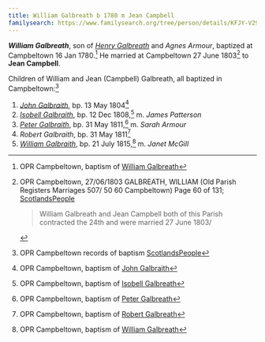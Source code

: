 ```yaml
---
title: William Galbreath b 1780 m Jean Campbell
familysearch: https://www.familysearch.org/tree/person/details/KFJY-V29
---
```

***William Galbreath***, son of *[Henry Galbreath](galbreath-henry-1739.md)* and *Agnes Armour*, baptized at Campbeltown 16 Jan 1780.[^birth]  He married at Campbeltown 27 June 1803[^marriage] to **Jean Campbell**.

Children of William and Jean (Campbell) Galbreath, all baptized in Campbeltown:[^children]

1. *[John Galbraith](/people/galbreath-john-abt-1811.md)*, bp. 13 May 1804[^john-birth]
2. *[Isobell Galbraith](galbraith-isabella-1808.md)*, bp. 12 Dec 1808,[^isobell-birth] m. *James Patterson*
3. *[Peter Galbraith](galbraith-peter-1811.md)*, bp. 31 May 1811,[^peter-birth] m. *Sarah Armour*
4. *Robert Galbraith*, bp. 31 May 1811[^robert-birth]
5. *[William Galbraith](galbraith-william-1815.md)*, bp. 21 July 1815,[^william-birth] m. *Janet McGill*


[^birth]: OPR Campbeltown, baptism of [William Galbreath](/sources/opr-campbeltown-births.md#1780-01-16-william-galbreath)

[^marriage]: OPR Campbeltown, 27/06/1803 GALBREATH, WILLIAM (Old Parish Registers Marriages 507/ 50 60 Campbeltown) Page 60 of 131; [ScotlandsPeople](https://www.scotlandspeople.gov.uk/view-image/nrs_opr_records/9531317?image=60)
    > William Galbreath and Jean Campbell both of this Parish
    > contracted the 24th and were married 27 June 1803/

[^children]: OPR Campbeltown records of baptism [ScotlandsPeople](https://www.scotlandspeople.gov.uk/record-results?search_type=people&event=%28B%20OR%20C%20OR%20S%29&record_type%5B0%5D=opr_births&church_type=Old%20Parish%20Registers&dl_cat=church&dl_rec=church-births-baptisms&surname=galbreath&surname_so=syn&forename_so=soundex&from_year=1804&to_year=1850&parent_names=GALBREATH&parent_names_so=soundex&parent_name_two=campbell&parent_name_two_so=exact&county=ARGYLL&record=Church%20of%20Scotland%20%28old%20parish%20registers%29%20Roman%20Catholic%20Church%20Other%20churches&rd_real_name%5B0%5D=CAMPBELTOWN%20%28LANDWARD%29%20OR%20CAMPBELTOWN%20%28BURGH%29%20OR%20CAMPBELTOWN&rd_display_name%5B0%5D=CAMPBELTOWN%20%28LANDWARD%29%7CCAMPBELTOWN%20%28BURGH%29%7CCAMPBELTOWN_CAMPBELTOWN&rd_label%5B0%5D=CAMPBELTOWN&rd_name%5B0%5D=CAMPBELTOWN%20%2ALANDWARD%2A%20OR%20CAMPBELTOWN%20%2ABURGH%2A%20OR%20CAMPBELTOWN&sort=asc&order=Date&field=year)

[^john-birth]: OPR Campbeltown, baptism of [John Galbraith](/sources/opr-campbeltown-births.md#1804-05-13-john-galbraith)

[^isobell-birth]: OPR Campbeltown, baptism of [Isobell Galbreath](/sources/opr-campbeltown-births.md#1808-12-20-isobell-galbreath)

[^peter-birth]: OPR Campbeltown, baptism of [Peter Galbreath](/sources/opr-campbeltown-births.md#1811-05-31-peter-galbreath)

[^robert-birth]: OPR Campbeltown, baptism of [Robert Galbreath](/sources/opr-campbeltown-births.md#1811-05-31-robert-galbreath)

[^william-birth]: OPR Campbeltown, baptism of [William Galbreath](/sources/opr-campbeltown-births.md#1815-07-21-william-galbreath)
